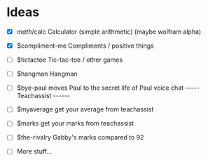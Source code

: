 # Ideas

* [x] $math/$calc Calculator (simple arithmetic) (maybe wolfram alpha)
* [x] $compliment-me Compliments / positive things
* [ ] $tictactoe Tic-tac-toe / other games
* [ ] $hangman Hangman
* [ ] $bye-paul moves Paul to the secret life of Paul voice chat
----- Teachassist ------
* [ ] $myaverage get your average from teachassist
* [ ] $marks get your marks from teachassist
* [ ] $the-rivalry Gabby's marks compared to 92

* [ ] More stuff...